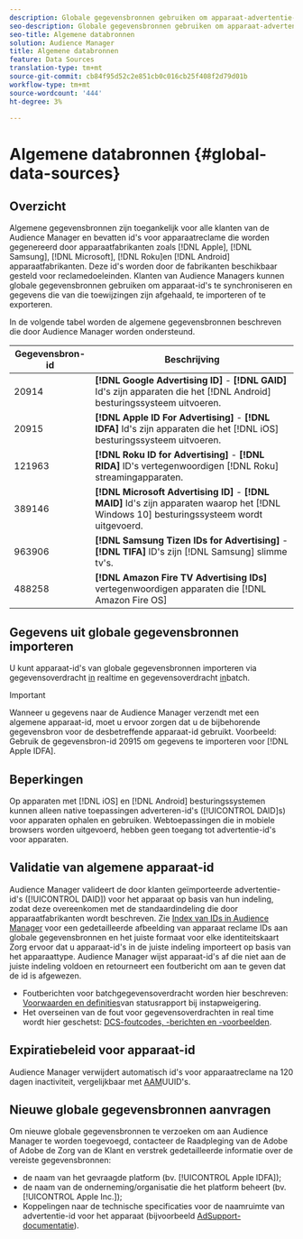 ```yaml
---
description: Globale gegevensbronnen gebruiken om apparaat-advertentie-id's te importeren.
seo-description: Globale gegevensbronnen gebruiken om apparaat-advertentie-id's te importeren.
seo-title: Algemene databronnen
solution: Audience Manager
title: Algemene databronnen
feature: Data Sources
translation-type: tm+mt
source-git-commit: cb84f95d52c2e851cb0c016cb25f408f2d79d01b
workflow-type: tm+mt
source-wordcount: '444'
ht-degree: 3%

---
```



# Algemene databronnen {#global-data-sources}

## Overzicht

Algemene gegevensbronnen zijn toegankelijk voor alle klanten van de Audience Manager en bevatten id&#39;s voor apparaatreclame die worden gegenereerd door apparaatfabrikanten zoals [!DNL Apple], [!DNL Samsung], [!DNL Microsoft], [!DNL Roku]en [!DNL Android] apparaatfabrikanten. Deze id&#39;s worden door de fabrikanten beschikbaar gesteld voor reclamedoeleinden. Klanten van Audience Managers kunnen globale gegevensbronnen gebruiken om apparaat-id&#39;s te synchroniseren en gegevens die van die toewijzingen zijn afgehaald, te importeren of te exporteren.

In de volgende tabel worden de algemene gegevensbronnen beschreven die door Audience Manager worden ondersteund.

| Gegevensbron-id | Beschrijving |
|---|---|
| 20914 | **[!DNL Google Advertising ID]** - **[!DNL GAID]** Id&#39;s zijn apparaten die het [!DNL Android] besturingssysteem uitvoeren. |
| 20915 | **[!DNL Apple ID For Advertising]** - **[!DNL IDFA]** Id&#39;s zijn apparaten die het [!DNL iOS] besturingssysteem uitvoeren. |
| 121963 | **[!DNL Roku ID for Advertising]** - **[!DNL RIDA]** ID&#39;s vertegenwoordigen [!DNL Roku] streamingapparaten. |
| 389146 | **[!DNL Microsoft Advertising ID]** - **[!DNL MAID]** Id&#39;s zijn apparaten waarop het [!DNL Windows 10] besturingssysteem wordt uitgevoerd. |
| 963906 | **[!DNL Samsung Tizen IDs for Advertising]** - **[!DNL TIFA]** ID&#39;s zijn [!DNL Samsung] slimme tv&#39;s. |
| 488258 | **[!DNL Amazon Fire TV Advertising IDs]** vertegenwoordigen apparaten die [!DNL Amazon Fire OS] |

## Gegevens uit globale gegevensbronnen importeren

U kunt apparaat-id&#39;s van globale gegevensbronnen importeren via gegevensoverdracht [in](../integration/sending-audience-data/real-time-data-integration/real-time-data-transfer.md) realtime en gegevensoverdracht [in](../integration/sending-audience-data/batch-data-transfer-explained/batch-data-transfer-explained.md)batch.

>[!IMPORTANT]
>
>Wanneer u gegevens naar de Audience Manager verzendt met een algemene apparaat-id, moet u ervoor zorgen dat u de bijbehorende gegevensbron voor de desbetreffende apparaat-id gebruikt. Voorbeeld: Gebruik de gegevensbron-id 20915 om gegevens te importeren voor [!DNL Apple IDFA].

## Beperkingen

Op apparaten met [!DNL iOS] en [!DNL Android] besturingssystemen kunnen alleen native toepassingen adverteren-id&#39;s ([!UICONTROL DAID]s) voor apparaten ophalen en gebruiken. Webtoepassingen die in mobiele browsers worden uitgevoerd, hebben geen toegang tot advertentie-id&#39;s voor apparaten.

## Validatie van algemene apparaat-id

Audience Manager valideert de door klanten geïmporteerde advertentie-id&#39;s ([!UICONTROL DAID]) voor het apparaat op basis van hun indeling, zodat deze overeenkomen met de standaardindeling die door apparaatfabrikanten wordt beschreven. Zie [Index van IDs in Audience Manager](../reference/ids-in-aam.md) voor een gedetailleerde afbeelding van apparaat reclame IDs aan globale gegevensbronnen en het juiste formaat voor elke identiteitskaart Zorg ervoor dat u apparaat-id&#39;s in de juiste indeling importeert op basis van het apparaattype. Audience Manager wijst apparaat-id&#39;s af die niet aan de juiste indeling voldoen en retourneert een foutbericht om aan te geven dat de id is afgewezen.

* Foutberichten voor batchgegevensoverdracht worden hier beschreven: [Voorwaarden en definities](../reporting/onboarding-status-report.md#report-terms-conditions)van statusrapport bij instapweigering.
* Het overseinen van de fout voor gegevensoverdrachten in real time wordt hier geschetst: [DCS-foutcodes, -berichten en -voorbeelden](../api/dcs-intro/dcs-api-reference/dcs-error-codes.md).

## Expiratiebeleid voor apparaat-id

Audience Manager verwijdert automatisch id&#39;s voor apparaatreclame na 120 dagen inactiviteit, vergelijkbaar met [AAM](../faq/faq-privacy.md)UUID&#39;s.

## Nieuwe globale gegevensbronnen aanvragen

Om nieuwe globale gegevensbronnen te verzoeken om aan Audience Manager te worden toegevoegd, contacteer de Raadpleging van de Adobe of Adobe de Zorg van de Klant en verstrek gedetailleerde informatie over de vereiste gegevensbronnen:

* de naam van het gevraagde platform (bv. [!UICONTROL Apple IDFA]);
* de naam van de onderneming/organisatie die het platform beheert (bv. [!UICONTROL Apple Inc.]);
* Koppelingen naar de technische specificaties voor de naamruimte van advertentie-id voor het apparaat (bijvoorbeeld [AdSupport-documentatie](https://developer.apple.com/documentation/adsupport)).